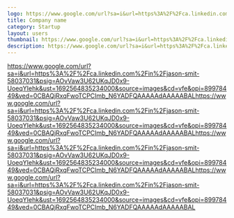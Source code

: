 ```yaml
---
logo: https://www.google.com/url?sa=i&url=https%3A%2F%2Fca.linkedin.com%2Fin%2Fjason-smit-58037031&psig=AOvVaw3U62UKqJD0x9-UoeqYIehk&ust=1692564835234000&source=images&cd=vfe&opi=89978449&ved=0CBAQjRxqFwoTCPCImb_N6YADFQAAAAAdAAAAABAL
title: Company name
category: Startup
layout: users
thumbnail: https://www.google.com/url?sa=i&url=https%3A%2F%2Fca.linkedin.com%2Fin%2Fjason-smit-58037031&psig=AOvVaw3U62UKqJD0x9-UoeqYIehk&ust=1692564835234000&source=images&cd=vfe&opi=89978449&ved=0CBAQjRxqFwoTCPCImb_N6YADFQAAAAAdAAAAABAL
description: https://www.google.com/url?sa=i&url=https%3A%2F%2Fca.linkedin.com%2Fin%2Fjason-smit-58037031&psig=AOvVaw3U62UKqJD0x9-UoeqYIehk&ust=1692564835234000&source=images&cd=vfe&opi=89978449&ved=0CBAQjRxqFwoTCPCImb_N6YADFQAAAAAdAAAAABALhttps://www.google.com/url?sa=i&url=https%3A%2F%2Fca.linkedin.com%2Fin%2Fjason-smit-58037031&psig=AOvVaw3U62UKqJD0x9-UoeqYIehk&ust=1692564835234000&source=images&cd=vfe&opi=89978449&ved=0CBAQjRxqFwoTCPCImb_N6YADFQAAAAAdAAAAABALhttps://www.google.com/url?sa=i&url=https%3A%2F%2Fca.linkedin.com%2Fin%2Fjason-smit-58037031&psig=AOvVaw3U62UKqJD0x9-UoeqYIehk&ust=1692564835234000&source=images&cd=vfe&opi=89978449&ved=0CBAQjRxqFwoTCPCImb_N6YADFQAAAAAdAAAAABALhttps://www.google.com/url?sa=i&url=https%3A%2F%2Fca.linkedin.com%2Fin%2Fjason-smit-58037031&psig=AOvVaw3U62UKqJD0x9-UoeqYIehk&ust=1692564835234000&source=images&cd=vfe&opi=89978449&ved=0CBAQjRxqFwoTCPCImb_N6YADFQAAAAAdAAAAABAL
---
```

https://www.google.com/url?sa=i&url=https%3A%2F%2Fca.linkedin.com%2Fin%2Fjason-smit-58037031&psig=AOvVaw3U62UKqJD0x9-UoeqYIehk&ust=1692564835234000&source=images&cd=vfe&opi=89978449&ved=0CBAQjRxqFwoTCPCImb_N6YADFQAAAAAdAAAAABALhttps://www.google.com/url?sa=i&url=https%3A%2F%2Fca.linkedin.com%2Fin%2Fjason-smit-58037031&psig=AOvVaw3U62UKqJD0x9-UoeqYIehk&ust=1692564835234000&source=images&cd=vfe&opi=89978449&ved=0CBAQjRxqFwoTCPCImb_N6YADFQAAAAAdAAAAABALhttps://www.google.com/url?sa=i&url=https%3A%2F%2Fca.linkedin.com%2Fin%2Fjason-smit-58037031&psig=AOvVaw3U62UKqJD0x9-UoeqYIehk&ust=1692564835234000&source=images&cd=vfe&opi=89978449&ved=0CBAQjRxqFwoTCPCImb_N6YADFQAAAAAdAAAAABALhttps://www.google.com/url?sa=i&url=https%3A%2F%2Fca.linkedin.com%2Fin%2Fjason-smit-58037031&psig=AOvVaw3U62UKqJD0x9-UoeqYIehk&ust=1692564835234000&source=images&cd=vfe&opi=89978449&ved=0CBAQjRxqFwoTCPCImb_N6YADFQAAAAAdAAAAABAL